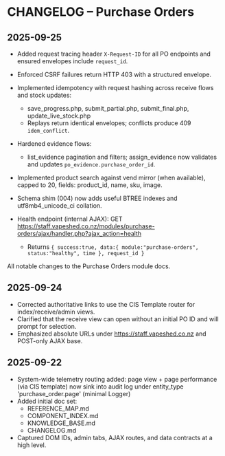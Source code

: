 # CHANGELOG – Purchase Orders
## 2025-09-25
- Added request tracing header `X-Request-ID` for all PO endpoints and ensured envelopes include `request_id`.
- Enforced CSRF failures return HTTP 403 with a structured envelope.
- Implemented idempotency with request hashing across receive flows and stock updates:
  - save_progress.php, submit_partial.php, submit_final.php, update_live_stock.php
  - Replays return identical envelopes; conflicts produce 409 `idem_conflict`.
- Hardened evidence flows:
  - list_evidence pagination and filters; assign_evidence now validates and updates `po_evidence.purchase_order_id`.
- Implemented product search against vend mirror (when available), capped to 20, fields: product_id, name, sku, image.
- Schema shim (004) now adds useful BTREE indexes and utf8mb4_unicode_ci collation.

- Health endpoint (internal AJAX): GET https://staff.vapeshed.co.nz/modules/purchase-orders/ajax/handler.php?ajax_action=health
  - Returns `{ success:true, data:{ module:"purchase-orders", status:"healthy", time }, request_id }`


All notable changes to the Purchase Orders module docs.

## 2025-09-24
- Corrected authoritative links to use the CIS Template router for index/receive/admin views.
- Clarified that the receive view can open without an initial PO ID and will prompt for selection.
- Emphasized absolute URLs under https://staff.vapeshed.co.nz and POST-only AJAX base.

## 2025-09-22
- System-wide telemetry routing added: page view + page performance (via CIS template) now sink into audit log under entity_type 'purchase_order.page' (minimal Logger)
- Added initial doc set:
  - REFERENCE_MAP.md
  - COMPONENT_INDEX.md
  - KNOWLEDGE_BASE.md
  - CHANGELOG.md
- Captured DOM IDs, admin tabs, AJAX routes, and data contracts at a high level.
